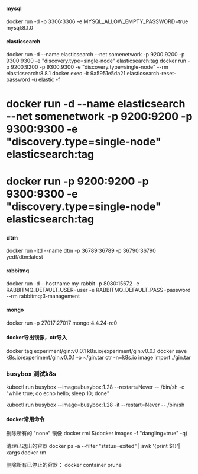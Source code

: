 #### mysql

docker run -d -p 3306:3306 -e MYSQL_ALLOW_EMPTY_PASSWORD=true mysql:8.1.0

#### elasticsearch

docker run -d --name elasticsearch --net somenetwork -p 9200:9200 -p 9300:9300 -e "discovery.type=single-node" elasticsearch:tag
docker run -p 9200:9200 -p 9300:9300 -e "discovery.type=single-node" --rm elasticsearch:8.8.1
docker exec -it 9a5951e5da21  elasticsearch-reset-password -u elastic -f

# docker run -d --name elasticsearch --net somenetwork -p 9200:9200 -p 9300:9300 -e "discovery.type=single-node" elasticsearch:tag
# docker run -p 9200:9200 -p 9300:9300 -e "discovery.type=single-node" elasticsearch:tag


###  dtm

docker run -itd  --name dtm -p 36789:36789 -p 36790:36790  yedf/dtm:latest

#### rabbitmq

docker run -d --hostname my-rabbit  -p 8080:15672 -e RABBITMQ_DEFAULT_USER=user -e RABBITMQ_DEFAULT_PASS=password --rm rabbitmq:3-management

#### mongo

docker run -p 27017:27017 mongo:4.4.24-rc0

#### docker导出镜像，ctr导入

docker tag experiment/gin:v0.0.1 k8s.io/experiment/gin:v0.0.1
docker save k8s.io/experiment/gin:v0.0.1 -o ~/gin.tar
ctr -n=k8s.io image import ./gin.tar

### busybox 测试k8s

kubectl run busybox --image=busybox:1.28 --restart=Never -- /bin/sh -c "while true; do echo hello; sleep 10; done"

kubectl run busybox --image=busybox:1.28 -it --restart=Never -- /bin/sh


#### docker常用命令

删除所有的 "none" 镜像
docker rmi $(docker images -f "dangling=true" -q)

清理已退出的容器
docker ps -a --filter "status=exited" | awk '{print $1}'| xargs docker rm

删除所有已停止的容器：
docker container prune
